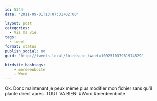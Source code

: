 ```yaml
---
id: 5344
date: '2011-09-01T13:07:31+02:00'

layout: post
categories:
  - Vis ma vie
tags:
  - tweet
format: status
publish_social: no
guid: 'http://tweets.local/?birdsite_tweet=109251037981974529'

birdsite_hashtags:
    - merdeenboite
    - Word
---
```


Ok. Donc maintenant je peux même plus modifier mon fichier sans qu’il plante direct après. TOUT VA BIEN! #Word #merdeenboite